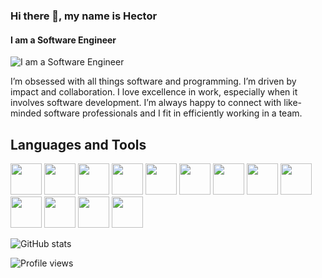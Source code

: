 ### Hi there 👋, my name is Hector
#### I am a Software Engineer
![I am a Software Engineer](https://cdn.jsdelivr.net/gh/devicons/devicon/icons/javascript/javascript-plain.svg)

I’m obsessed with all things software and programming. I’m driven by impact and collaboration. I love excellence in work, especially when it involves software development. I’m always happy to connect with like-minded software professionals and I fit in efficiently working in a team.

## Languages and Tools
<div>
<img src='https://cdn.jsdelivr.net/gh/devicons/devicon/icons/javascript/javascript-plain.svg' height='50' weight='50'/>
<img src="https://cdn.jsdelivr.net/gh/devicons/devicon/icons/react/react-original-wordmark.svg" height='50' weight='50'/>
<img src="https://cdn.jsdelivr.net/gh/devicons/devicon/icons/python/python-original.svg"  height='50' weight='50'/>
<img src="https://cdn.jsdelivr.net/gh/devicons/devicon/icons/typescript/typescript-original.svg"  height='50' weight='50'/>
 <img src="https://cdn.jsdelivr.net/gh/devicons/devicon/icons/go/go-original.svg" height='50' weight='50'/>        
<img src="https://cdn.jsdelivr.net/gh/devicons/devicon/icons/mongodb/mongodb-original.svg" height='50' weight='50'/>        
<img src="https://cdn.jsdelivr.net/gh/devicons/devicon/icons/postgresql/postgresql-original.svg" height='50' weight='50'/>
<img src="https://cdn.jsdelivr.net/gh/devicons/devicon/icons/graphql/graphql-plain.svg" height='50' weight='50'/>  
<img src="https://cdn.jsdelivr.net/gh/devicons/devicon/icons/jest/jest-plain.svg" height='50' weight='50'/> 
<img src="https://cdn.jsdelivr.net/gh/devicons/devicon/icons/tailwindcss/tailwindcss-plain.svg" height='50' weight='50'/> 
<img src="https://cdn.jsdelivr.net/gh/devicons/devicon/icons/bootstrap/bootstrap-original.svg" height='50' weight='50'/>        
<img src="https://cdn.jsdelivr.net/gh/devicons/devicon/icons/amazonwebservices/amazonwebservices-original.svg" height='50' weight='50' />         
<img src="https://cdn.jsdelivr.net/gh/devicons/devicon/icons/azure/azure-original.svg" height='50' weight='50'/>        
</div>        
          
                    
          
          
  

![GitHub stats](https://github-readme-stats.vercel.app/api?username=hector-munachi&show_icons=true)  

![Profile views](https://gpvc.arturio.dev/hector-munachi)  
